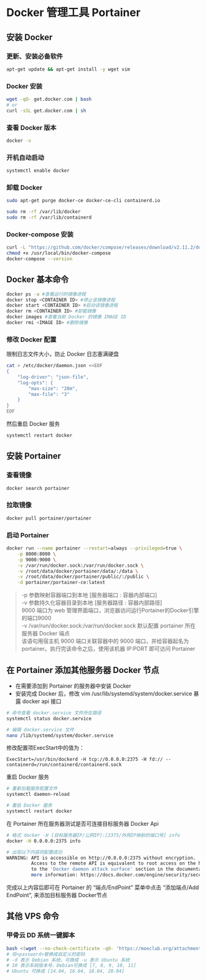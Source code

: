 # Docker 管理工具 Portainer

## 安装 Docker

### 更新、安装必备软件

```bash
apt-get update && apt-get install -y wget vim
```

### Docker 安装

```bash
wget -qO- get.docker.com | bash
# or
curl -sSL get.docker.com | sh

```

### 查看 Docker 版本

```bash
docker -v
```

### 开机自动启动

```bash
systemctl enable docker
```

### 卸载 Docker

```bash
sudo apt-get purge docker-ce docker-ce-cli containerd.io
```

```bash
sudo rm -rf /var/lib/docker
sudo rm -rf /var/lib/containerd
```

### Docker-compose 安装

```bash
curl -L "https://github.com/docker/compose/releases/download/v2.11.2/docker-compose-$(uname -s)-$(uname -m)" -o /usr/local/bin/docker-compose
chmod +x /usr/local/bin/docker-compose
docker-compose --version
```

## Docker 基本命令

```bash
docker ps -a #查看运行的镜像进程
docker stop <CONTAINER ID> #停止该镜像进程
docker start <CONTAINER ID> #启动该镜像进程
docker rm <CONTAINER ID> #卸载镜像
docker images #查看当前 Docker 的镜像 IMAGE ID
docker rmi <IMAGE ID> #删除镜像
```

### 修改 Docker 配置

限制日志文件大小，防止 Docker 日志塞满硬盘

```bash
cat > /etc/docker/daemon.json <<EOF
{
    "log-driver": "json-file",
    "log-opts": {
        "max-size": "20m",
        "max-file": "3"
    }
}
EOF
```

然后重启 Docker 服务

```bash
systemctl restart docker
```

## 安装 Portainer

### 查看镜像

```bash
docker search portainer
```

### 拉取镜像

```bash
docker pull portainer/portainer
```

### 启动 Portainer

```bash
docker run --name portainer --restart=always --privileged=true \
    -p 8000:8000 \
    -p 9000:9000 \
    -v /var/run/docker.sock:/var/run/docker.sock \
    -v /root/data/docker/portainer/data/:/data \
    -v /root/data/docker/portainer/public/:/public \
    -d portainer/portainer-ce:latest
```

> -p 参数映射容器端口到本地 [服务器端口 : 容器内部端口]  
-v 参数持久化容器目录到本地 [服务器路径 : 容器内部路径]  
9000 端口为 web 管理界面端口，浏览器访问运行Portainer的Docker引擎的端口9000  
-v /var/run/docker.sock:/var/run/docker.sock 默认配置 portainer 所在服务器 Docker 端点  
该语句用宿主机 9000 端口关联容器中的 9000 端口，并给容器起名为 portainer。执行完该命令之后，使用该机器 IP:PORT 即可访问 Portainer

## 在 Portainer 添加其他服务器 Docker 节点

- 在需要添加到 Portainer 的服务器中安装 Docker
- 安装完成 Docker 后，修改 vim /usr/lib/systemd/system/docker.service 暴露 docker api 接口

```bash
# 命令查看 docker.service 文件所在路径
systemctl status docker.service

# 编辑 docker.service 文件
nano /lib/systemd/system/docker.service
```

修改配置项ExecStart中的值为：

```bsh
ExecStart=/usr/bin/dockerd -H tcp://0.0.0.0:2375 -H fd:// --containerd=/run/containerd/containerd.sock
```

重启 Docker 服务

```bash
# 重新加载服务配置文件
systemctl daemon-reload

# 重启 Docker 服务
systemctl restart docker
```

在 Portainer 所在服务器测试是否可连接目标服务器 Docker Api

```bash
# 格式 docker -H [目标服务器IP/公网IP]:[2375/外网IP映射的端口号] info
docker -H 0.0.0.0:2375 info

# 出现以下内容则配置成功
WARNING: API is accessible on http://0.0.0.0:2375 without encryption.
         Access to the remote API is equivalent to root access on the host. Refer
         to the 'Docker daemon attack surface' section in the documentation for
         more information: https://docs.docker.com/engine/security/security/#docker-daemon-attack-surface
```

完成以上内容后即可在 Portainer 的 “端点/EndPoint” 菜单中点击 “添加端点/Add EndPoint”, 来添加目标服务器 Docker节点

## 其他 VPS 命令

### 甲骨云 DD 系统一键脚本

```bash
bash <(wget --no-check-certificate -qO- 'https://moeclub.org/attachment/LinuxShell/InstallNET.sh') -d 10 -v 64 -a -firmware -p <password>
# 将<password>替换成自定义的密码
# -d 表示 Debian 系统，可换成 -u 表示 Ubuntu 系统
# 10 表示系统版本号，Debian可换成 [7, 8, 9, 10, 11]
# Ubuntu 可换成 [14.04, 16.04, 18.04, 20.04]
```
